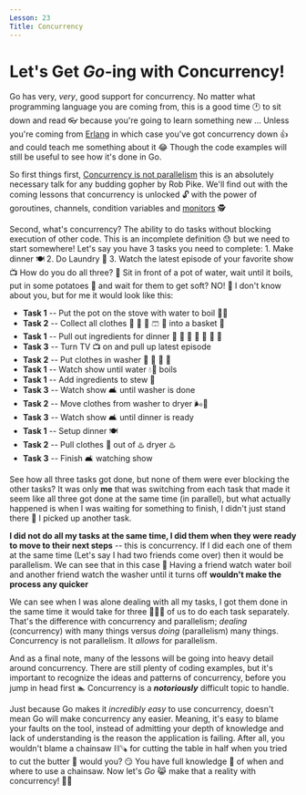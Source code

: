 ```yaml
---
Lesson: 23
Title: Concurrency
---
```


# Let's Get _Go_-ing with Concurrency!

Go has very, _very_, good support for concurrency. No matter what programming
language you are coming from, this is a good time 🕐 to sit down and read 👓
because you're going to learn something new ... Unless you're coming from
[Erlang](https://en.wikipedia.org/wiki/Erlang_(programming_language)) in which
case you've got concurrency down 👍 and could teach me something about it 😂
Though the code examples will still be useful to see how it's done in Go.

So first things first, [Concurrency is not
parallelism](https://www.youtube.com/watch?v=oV9rvDllKEg) this is an absolutely
necessary talk for any budding gopher by Rob Pike. We'll find out with the
coming lessons that concurrency is unlocked 🔓 with the power of goroutines,
channels, condition variables and
[monitors](https://en.wikipedia.org/wiki/Monitor_(synchronization)#Condition_variables)
🕵

Second, what's concurrency? The ability to do tasks without blocking execution
of other code. This is an incomplete definition 😓 but we need to start
somewhere! Let's say you have 3 tasks you need to complete: 1. Make dinner 🍽️
2. Do Laundry 🧺 3. Watch the latest episode of your favorite show 📺 How do
you do all three? 🤔 Sit in front of a pot of water, wait until it boils,
put in some potatoes 🥔 and wait for them to get soft? NO! 🙅 I don't know
about you, but for me it would look like this:

- **Task 1** -- Put the pot on the stove with water to boil 🧑‍🍳
- **Task 2** -- Collect all clothes 👚 👕 🎽 🩳 👖 into a basket 🧺
- **Task 1** -- Pull out ingredients for dinner 🥦 🍆 🥚 🧈 🧀 🧅 🥬
- **Task 3** -- Turn TV 📺 on and pull up latest episode
- **Task 2** -- Put clothes in washer 🧺 🧼 👔 🚿
- **Task 1** -- Watch show until water 💧💨 boils
- **Task 1** -- Add ingredients to stew 🍲
- **Task 3** -- Watch show 🛋️ until washer is done
- **Task 2** -- Move clothes from washer to dryer 🌬️👔
- **Task 3** -- Watch show 🛋️ until dinner is ready
- **Task 1** -- Setup dinner 🍽️
- **Task 2** -- Pull clothes 🧥 out of ♨️ dryer ♨️
- **Task 3** -- Finish 🛋️ watching show

See how all three tasks got done, but none of them were ever blocking the other
tasks? It was only **me** that was switching from each task that made it seem
like all three got done at the same time (in parallel), but what actually
happened is when I was waiting for something to finish, I didn't just stand
there 🧍 I picked up another task.

**I did not do all my tasks at the same time, I did them when they were ready
to move to their next steps** -- this is concurrency. If I did each one of them
at the same time (Let's say I had two friends come over) then it would be
parallelism. We can see that in this case 💼 Having a friend watch water boil
and another friend watch the washer until it turns off **wouldn't make the
process any quicker**

We can see when I was alone dealing with all my tasks, I got them done in the
same time it would take for three 🧑🧔👩 of us to do each task separately.
That's the difference with concurrency and parallelism; _dealing_ (concurrency)
with many things versus _doing_ (parallelism) many things. Concurrency is not
parallelism. It _allows_ for parallelism.

And as a final note, many of the lessons will be going into heavy detail around
concurrency. There are still plenty of coding examples, but it's important to
recognize the ideas and patterns of concurrency, before you jump in head first
🏊 Concurrency is a **_notoriously_** difficult topic to handle.

Just because Go makes it _incredibly easy_ to use concurrency, doesn't mean Go
will make concurrency any easier. Meaning, it's easy to blame your faults on
the tool, instead of admitting your depth of knowledge and lack of
understanding is the reason the application is failing. After all, you wouldn't
blame a chainsaw ⛓️🪚 for cutting the table in half when you tried to cut the
butter 🧈 would you? 😏 You have full knowledge 🧠 of when and where to use
a chainsaw. Now let's _Go_ 😹 make that a reality with concurrency! 💪😁
